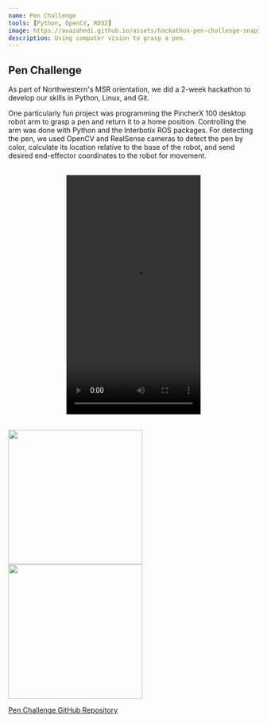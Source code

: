 ```yaml
---
name: Pen Challenge
tools: [Python, OpenCV, ROS2]
image: https://avazahedi.github.io/assets/hackathon-pen-challenge-snapshot.png
description: Using computer vision to grasp a pen.
---
```


## Pen Challenge

As part of Northwestern's MSR orientation, we did a 2-week hackathon to develop our skills in Python, Linux, and Git.  

One particularly fun project was programming the PincherX 100 desktop robot arm to grasp a pen and return it to a home position. Controlling the arm was done with Python and the Interbotix ROS packages. For detecting the pen, we used OpenCV and RealSense cameras to detect the pen by color, calculate its location relative to the base of the robot, and send desired end-effector coordinates to the robot for movement.  

<br>
<center><video width="270" height="480" controls>
  <source src="{{ site.url }}{{ site.baseurl }}/assets/hackathon-pen-challenge-video-1.mp4">
</video></center> 
<br>

<!-- <p float="left">
  <img src="{{ site.url }}{{ site.baseurl }}/assets/hackathon-pen-challenge-snapshot.png" width="270" />
  <img src="{{ site.url }}{{ site.baseurl }}/assets/hackathon-pen-challenge-snapshot2.png" width="270" /> 
</p> -->

<img src="{{ site.url }}{{ site.baseurl }}/assets/hackathon-pen-challenge-snapshot.png" width="270" /> <img src="{{ site.url }}{{ site.baseurl }}/assets/hackathon-pen-challenge-snapshot2.png" width="270" /> 

<a href="https://github.com/avazahedi/pen-challenge">Pen Challenge GitHub Repository</a>